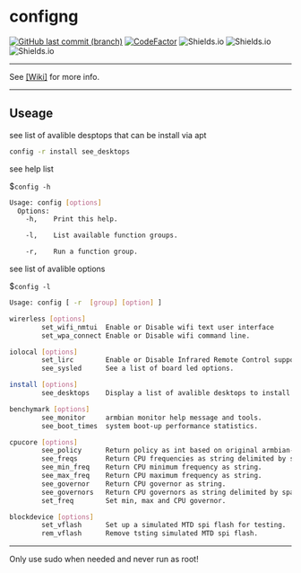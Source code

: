 # configng
[![GitHub last commit (branch)](https://img.shields.io/github/last-commit/Tearran/configng/main)](https://github.com/Tearran/configng/commits)
[![CodeFactor](https://www.codefactor.io/repository/github/tearran/configng/badge)](https://www.codefactor.io/repository/github/tearran/configng)
![Shields.io](https://img.shields.io/github/issues/Tearran/configng)
![Shields.io](https://img.shields.io/github/forks/Tearran/configng)
![Shields.io](https://img.shields.io/github/license/Tearran/configng)

---
See [[Wiki]](https://github.com/Tearran/configng/wiki) for more info.

---
## Useage 
 see list of avalible desptops that can be install via apt
```bash
config -r install see_desktops
```
see help list

$`config -h` 
```bash
Usage: config [options]
  Options:
    -h,    Print this help.

    -l,    List available function groups.

    -r,    Run a function group.
```

see list of avalible options

$`config -l`
```bash
Usage: config [ -r  [group] [option] ]

wirerless [options]
        set_wifi_nmtui  Enable or Disable wifi text user interface
        set_wpa_connect Enable or Disable wifi command line.

iolocal [options]
        set_lirc        Enable or Disable Infrared Remote Control support.
        see_sysled      See a list of board led options.

install [options]
        see_desktops    Display a list of avalible desktops to install.

benchymark [options]
        see_monitor     armbian monitor help message and tools.
        see_boot_times  system boot-up performance statistics.

cpucore [options]
        see_policy      Return policy as int based on original armbian-config logic.
        see_freqs       Return CPU frequencies as string delimited by space.
        see_min_freq    Return CPU minimum frequency as string.
        see_max_freq    Return CPU maximum frequency as string.
        see_governor    Return CPU governor as string.
        see_governors   Return CPU governors as string delimited by space.
        set_freq        Set min, max and CPU governor.

blockdevice [options]
        set_vflash      Set up a simulated MTD spi flash for testing.
        rem_vflash      Remove tsting simulated MTD spi flash.
```

---
<!--
This is a refactoring of [armbian-config](https://github.com/armbian/config) using [Bash Utility](https://labbots.github.io/bash-utility) 
embedded in this project. This allows for functional programming in Bash. Error handling and validation are also included. 
The idea is to provide an API in Bash that can be called from a Command line interface, Text User interface and others.
Why Bash? Well, because it's going to be in every distribution. Striped down distributions 
may not include Python, C/C++, etc. build/runtime environments 


## Coding standards
[Shell Style Guide](https://google.github.io/styleguide/shellguide.html) has some good ideas, 
but fundementally look at the code in lib:
```
# @description Strip characters from the beginning of a string.
#
# @example
#   echo "$(string::lstrip "Hello World!" "He")"
#   #Output
#   llo World!
#
# @arg $1 string The input string.
# @arg $2 string The characters you want to strip.
#
# @exitcode 0  If successful.
# @exitcode 2 Function missing arguments.
#
# @stdout Returns the modified string.
string::lstrip() {
[[ $# -lt 2 ]] && printf "%s: Missing arguments\n" "${FUNCNAME[0]}" && return 2
printf '%s\n' "${1##$2}"
}
```

Functions should follow ~~filename~~::func_name style. Then you can tell just from the name which 
file the function is located in. Return codes should also follow a similar pattern:
* 0 Successful
* 1 Not found
* 2 Function missing arguments
* 3-255 all other errors

Validate values:
```
# Validate minimum frequency is <= maximum frequency
[ "$min_freq" -gt "$max_freq" ] && printf "%s: Minimum frequency must be <= maximum frequency\n" "${FUNCNAME[0]}" && return 5
```

Return values should use stdout:

```
# Return value
printf '%s\n' "$(cat $file)"
```
-->

Only use sudo when needed and never run as root!
